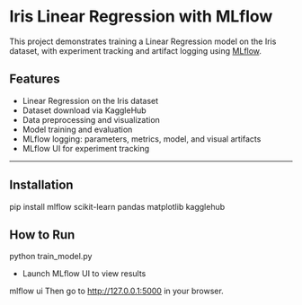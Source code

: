 # Iris Linear Regression with MLflow

This project demonstrates training a Linear Regression model on the Iris dataset, with experiment tracking and artifact logging using [MLflow](https://mlflow.org/).

## Features

- Linear Regression on the Iris dataset
- Dataset download via KaggleHub
- Data preprocessing and visualization
- Model training and evaluation
- MLflow logging: parameters, metrics, model, and visual artifacts
- MLflow UI for experiment tracking

---


## Installation


pip install mlflow scikit-learn pandas matplotlib kagglehub


## How to Run


python train_model.py
  - Launch MLflow UI to view results


mlflow ui
Then go to http://127.0.0.1:5000 in your browser.

